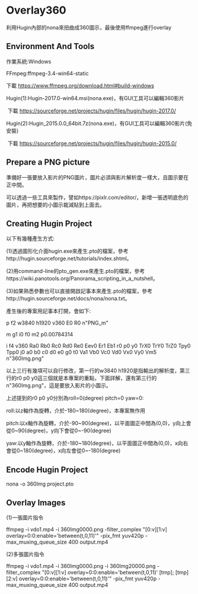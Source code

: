 # Overlay360
利用Hugin內部的nona來扭曲成360圖示，最後使用ffmpeg進行overlay

## Environment And Tools

作業系統:Windows

FFmpeg:ffmpeg-3.4-win64-static

  下載 https://www.ffmpeg.org/download.html#build-windows
  
Hugin(1):Hugin-2017.0-win64.msi(nona.exe)，有GUI工具可以編輯360影片

  下載 https://sourceforge.net/projects/hugin/files/hugin/hugin-2017.0/
 
Hugin(2):Hugin_2015.0.0_64bit.7z(nona.exe)，有GUI工具可以編輯360影片(免安裝)

  下載 https://sourceforge.net/projects/hugin/files/hugin/hugin-2015.0/


## Prepare a PNG picture

準備好一張要放入影片的PNG圖片，圖片必須與影片解析度一樣大，且圖示要在正中間。

可以透過一些工具來製作，譬如https://pixlr.com/editor/，新增一張透明底色的圖片，再把想要的小圖示裁減貼到上面去。


## Creating Hugin Project

以下有幾種產生方式:

(1)透過圖形化介面hugin.exe來產生.pto的檔案，參考http://hugin.sourceforge.net/tutorials/index.shtml。

(2)用command-line的pto_gen.exe來產生.pto的檔案，參考https://wiki.panotools.org/Panorama_scripting_in_a_nutshell。

(3)如果熟悉參數也可以直接開啟記事本來產生.pto的檔案，參考http://hugin.sourceforge.net/docs/nona/nona.txt。

產生後的專案用記事本打開，會如下:

p f2 w3840 h1920 v360  E0 R0 n"PNG_m"

m g1 i0 f0 m2 p0.00784314

i f4 v360 Ra0 Rb0 Rc0 Rd0 Re0 Eev0 Er1 Eb1 r0 p0 y0 TrX0 TrY0 TrZ0 Tpy0 Tpp0 j0 a0 b0 c0 d0 e0 g0 t0 Va1 Vb0 Vc0 Vd0 Vx0 Vy0  Vm5 n"360Img.png"


以上三行有幾項可以自行修改，第一行的w3840 h1920是指輸出的解析度，第三行的r0 p0 y0這三個就是本專案的重點，下面詳解，還有第三行的n"360Img.png"，這是要放入影片的小圖示。

上述提到的r0 p0 y0分別為roll=0(degree) pitch=0 yaw=0:

roll:以z軸作為旋轉，介於-180~180(degree)，本專案無作用

pitch:以x軸作為旋轉，介於-90~90(degree)，以平面圖正中間為(0,0)，y向上會從0~90(degree)，y向下會從0~-90(degree)

yaw:以y軸作為旋轉，介於-180~180(degree)，以平面圖正中間為(0,0)，x向右會從0~180(degree)，x向左會從0~-180(degree)


## Encode Hugin Project

nona -o 360Img project.pto

## Overlay Images

(1)一張圖片指令

ffmpeg -i vdo1.mp4 -i 360Img0000.png -filter_complex "[0:v][1:v] overlay=0:0:enable='between(t,0,11)'" -pix_fmt yuv420p -max_muxing_queue_size 400 output.mp4


(2)多張圖片指令

ffmpeg -i vdo1.mp4 -i 360Img0000.png -i 360Img20000.png -filter_complex "[0:v][1:v] overlay=0:0:enable='between(t,0,11)' [tmp]; [tmp][2:v] overlay=0:0:enable='between(t,0,11)'" -pix_fmt yuv420p -max_muxing_queue_size 400 output.mp4
